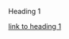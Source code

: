 <a name="heading1"/> Heading 1


































[link to heading 1](#wiki-heading1)
